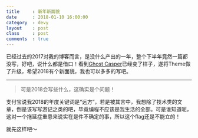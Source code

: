 ```yaml
---
title     : 新年新面貌
date      : 2018-01-10 16:00:00
category  : devy
layout    : post
class     : post
comments  : true
---
```


已经过去的2017对我的博客而言，是没什么产出的一年，整个下半年竟然一篇都没写，好吧，说什么都是借口！看到[Ghost Casper](https://github.com/tryghost/casper)已经变了样子，遂将Theme做了升级，希望2018有个新面貌，我也可以多多的写吧。

<!--more-->

---

> 可是2018会写些什么，这确实是个问题！

支付宝说我2018的年度关键词是“远方”，若是被其言中，我想除了技术类的文章，倒是该写写游记之类的吧，毕竟编程不应该是我生活的全部。可是谁知道呢，这对一个拖延症重患来说实在是件不确定的事，所以这个flag还是不能立的！

就先这样吧～